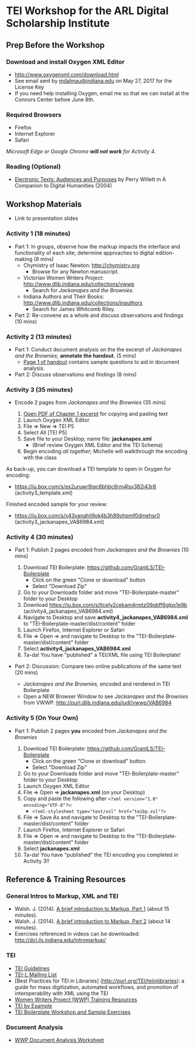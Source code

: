 # TEI Workshop for the ARL Digital Scholarship Institute  

## Prep Before the Workshop

### Download and install Oxygen XML Editor
* http://www.oxygenxml.com/download.html
* See email sent by mdalmau@indiana.edu on May 27, 2017 for the License Key 
* If you need help installing Oxygen, email me so that we can install at the Connors Center before June 8th. 

### Required Browsers
* Firefox
* Internet Explorer
* Safari

*Microsoft Edge or Google Chrome **will not work** for Activity 4.* 

### Reading (Optional)
* [Electronic Texts: Audiences and Purposes](http://www.digitalhumanities.org/companion/view?docId=blackwell/9781405103213/9781405103213.xml&chunk.id=ss1-3-6&toc.depth=1&toc.id=ss1-3-6&brand=9781405103213_brand) by Perry Willett in A Companion to Digital Humanities (2004)

## Workshop Materials

* Link to presentation slides

### Activity 1 (18 minutes)
* Part 1: In groups, observe how the markup impacts the interface and functionality of each site; determine approaches to digital edition-making (8 mins)
  * Chymistry of Isaac Newton: http://chymistry.org
     * Browse for any Newton manuscript.
  * Victorian Women Writers Project: http://www.dlib.indiana.edu/collections/vwwp
    * Search for *Jackanapes and the Brownies*.
  * Indiana Authors and Their Books: http://www.dlib.indiana.edu/collections/inauthors
    * Search for James Whitcomb Riley. 
* Part 2: Re-convene as a whole and discuss observations and findings (10 mins)

### Activity 2 (13 minutes)
* Part 1: Conduct document analysis on the the excerpt of *Jackanapes and the Brownies*; **annotate the handout**. (5 mins)
  * [Page 1 of handout](https://github.com/mdalmau/tei-workshop-arl/blob/master/activity2_jackanapes_VAB6984_docanalysis.pdf)  contains sample questions to aid in document analysis.
* Part 2: Discuss observations and findings (8 mins)

### Activity 3 (35 minutes)
* Encode 2 pages from *Jackanapes and the Brownies* (35 mins)

  1. [Open PDF of Chapter 1 excerpt](https://github.com/mdalmau/tei-workshop-arl/blob/master/activity3_jackanapes_VAB6984_encoding.pdf) for copying and pasting text  
  2. Launch Oxygen XML Editor 
  3. File => New => TEI P5 
  4. Select All [TEI P5]
  5. Save file to your Desktop; name file: **jackanapes.xml**
     * (Brief review Oxygen XML Editor and the TEI Schema)
  6. Begin encoding *all together;* Michelle will walkthrough the encoding with the class

As back-up, you can download a TEI template to open in Oxygen for encoding:
* https://iu.box.com/s/ex2uruwr9iqc6bhbc6rm4lsx382i43r8 (activity3_template.xml) 

Finished encoded sample for your review:
* https://iu.box.com/s/x43vanahil9ok4b3h89ohpmf0dmehsr0 (activity3_jackanapes_VAB6984.xml)

### Activity 4 (30 minutes)
* Part 1: Publish 2 pages encoded from *Jackanapes and the Brownies* (10 mins)

  1. Download TEI Boilerplate: https://github.com/GrantLS/TEI-Boilerplate
     * Click on the green "Clone or download" button
     * Select "Download Zip"
  2. Go to your Downloads folder and move "TEI-Boilerplate-master" folder to your Desktop
  3.  Download https://iu.box.com/s/ltcely2cekam4rmtz09obff6glpx1e9b (activity4_jackanapes_VAB6984.xml)
  4. Navigate to Desktop and save **activity4_jackanapes_VAB6984.xml** to "TEI-Boilerplate-master/dist/content" folder
  7. Launch Firefox, Internet Explorer or Safari
  8. File => Open => and navigate to Desktop to the "TEI-Boilerplate-master/dist/content" folder
  9. Select **activity4_jackanapes_VAB6984.xml**
  10. Ta-da! You have "published" a TEI/XML file using TEI Boilerplate! 
    
* Part 2: Discussion: Compare two online publications of the same text (20 mins)
  * *Jackanapes and the Brownies,* encoded and rendered in TEI Boilerplate
  * Open a NEW Browser Window to see *Jackanapes and the Brownies* from VWWP: http://purl.dlib.indiana.edu/iudl/vwwp/VAB6984

### Activity 5 (On Your Own)

* Part 1: Publish 2 pages **you** encoded from *Jackanapes and the Brownies* 

  1. Download TEI Boilerplate: https://github.com/GrantLS/TEI-Boilerplate
     * Click on the green "Clone or download" button
     * Select "Download Zip"
  2. Go to your Downloads folder and move "TEI-Boilerplate-master" folder to your Desktop
  3. Launch Oxygen XML Editor
  4. File => Open => **jackanapes.xml** (on your Desktop)
  5. Copy and paste the following after ```<?xml version="1.0" encoding="UTF-8"?>```:
     * ```<?xml-stylesheet type="text/xsl" href="teibp.xsl"?>```
  6. File => Save As and navigate to Desktop to the "TEI-Boilerplate-master/dist/content" folder
  7. Launch Firefox, Internet Explorer or Safari
  8. File => Open => and navigate to Desktop to the "TEI-Boilerplate-master/dist/content" folder
  9. Select **jackanapes.xml**
  10. Ta-da! You have "published" the TEI encoding you completed in Activity 3!!

## Reference & Training Resources

### General Intros to Markup, XML and TEI
* Walsh. J. (2014). [A brief introduction to Markup, Part 1](https://www.youtube.com/watch?v=Z2Nsq613uHk) (about 15 minutes).
* Walsh. J. (2014). [A brief introduction to Markup, Part 2](https://www.youtube.com/watch?v=JhhKyyP0e18) (about 14 minutes).
* Exercises referenced in videos can be downloaded: http://dcl.ils.indiana.edu/intromarkup/

### TEI
* [TEI Guidelines](http://www.tei-c.org/release/doc/tei-p5-doc/en/html/)
* [TEI-L Mailing List](https://listserv.brown.edu/archives/cgi-bin/wa?SUBED1=tei-l&A=1)
* [Best Practices for TEI in Libraries] (http://purl.org/TEI/teiinlibraries): a guide for mass digitization, automated workflows, and promotion of interoperability with XML using the TEI
* [Women Writers Project (WWP) Training Resources](https://www.wwp.northeastern.edu/outreach/resources/index.html)
* [TEI by Example](http://teibyexample.org/)
* [TEI Boilerplate Workshop and Sample Exercises](http://dcl.slis.indiana.edu/teibpws/)

### Document Analysis 
* [WWP Document Analysis Worksheet](https://www.wwp.northeastern.edu/outreach/seminars/_current/handouts/document_analysis.xhtml)




